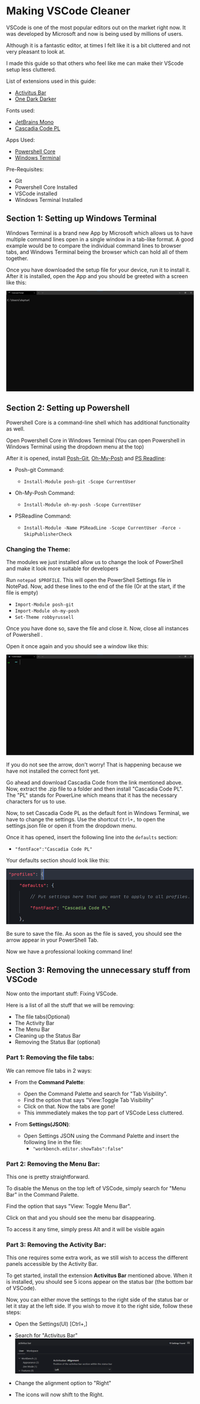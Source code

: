 # Making VSCode Cleaner

VSCode is one of the most popular editors out on the market right now. It was developed by Microsoft and now is being used by millions of users.

Although it is a fantastic editor, at times I felt like it is a bit cluttered and not very pleasant to look at.

I made this guide so that others who feel like me can make their VScode setup less cluttered.


List of extensions used in this guide:

- [Activitus Bar](https://marketplace.visualstudio.com/items?itemName=Gruntfuggly.activitusbar)
- [One Dark Darker](https://marketplace.visualstudio.com/items?itemName=JoelCrosby.one-dark-darker)

Fonts used:
- [JetBrains Mono](https://www.jetbrains.com/lp/mono/)
- [Cascadia Code PL](https://github.com/microsoft/cascadia-code)

Apps Used:
- [Powershell Core](https://github.com/PowerShell/PowerShell)
- [Windows Terminal]()

Pre-Requisites:

- Git
- Powershell Core Installed
- VSCode installed
- Windows Terminal Installed

## Section 1: Setting up Windows Terminal

Windows Terminal is a brand new App by Microsoft which allows us to have multiple command lines open in a single window in a tab-like format. A good example would be to compare the individual command lines to browser tabs, and Windows Terminal being the browser which can hold all of them together.

Once you have downloaded the setup file for your device, run it to install it. After it is installed, open the App and you should be greeted with a screen like this:

![img 1](demo/img_1.png)

## Section 2: Setting up Powershell

Powershell Core is a command-line shell which has additional functionality as well.

Open Powershell Core in Windows Terminal (You can open Powershell in Windows Terminal using the dropdown menu at the top) 

After it is opened, install [Posh-Git](https://github.com/dahlbyk/posh-git), [Oh-My-Posh](https://github.com/JanDeDobbeleer/oh-my-posh) and [PS Readline]():

- Posh-git Command: 
    - ```Install-Module posh-git -Scope CurrentUser```

- Oh-My-Posh Command:  
    - ```Install-Module oh-my-posh -Scope CurrentUser```

- PSReadline Command: 
    - ```Install-Module -Name PSReadLine -Scope CurrentUser -Force -SkipPublisherCheck```

### Changing the Theme: 

The modules we just installed allow us to change the look of PowerShell and make it look more suitable for developers

Run ```notepad $PROFILE```. This will open the PowerShell Settings file in NotePad. Now, add these lines to the end of the file (Or at the start, if the file is empty)

- ```Import-Module posh-git```
- ```Import-Module oh-my-posh```
- ```Set-Theme robbyrussell```

Once you have done so, save the file and close it. Now, close all instances of Powershell .

Open it once again and you should see a window like this:

![img 2](demo/img_2.png)

If you do not see the arrow, don't worry! That is happening because we have not installed the correct font yet.

Go ahead and download Cascadia Code from the link mentioned above. Now, extract the .zip file to a folder and then install "Cascadia Code PL". The "PL" stands for PowerLine which means that it has the necessary characters for us to use.

Now, to set Cascadia Code PL as the default font in Windows Terminal, we have to change the settings. Use the shortcut ```Ctrl+,``` to open the settings.json file or open it from the dropdown menu.

Once it has opened, insert the following line into the ```defaults``` section:
- ```"fontFace":"Cascadia Code PL"``` 

Your defaults section should look like this:

![img 3](demo/img_3.png)

Be sure to save the file. As soon as the file is saved, you should see the arrow appear in your PowerShell Tab.

Now we have a professional looking command line!

## Section 3: Removing the unnecessary stuff from VSCode

Now onto the important stuff: Fixing VSCode.

Here is a list of all the stuff that we will be removing:
- The file tabs(Optional)
- The Activity Bar
- The Menu Bar
- Cleaning up the Status Bar
- Removing the Status Bar (optional)

### Part 1: Removing the file tabs:

We can remove file tabs in 2 ways:
- From the **Command Palette**:
    - Open the Command Palette and search for "Tab Visibility". 
    - Find the option that says "View:Toggle Tab Visibility"
    - Click on that. Now the tabs are gone! 
    - This immmediately makes the top part of VSCode Less cluttered.

- From **Settings(JSON)**:
    - Open Settings JSON using the Command Palette and insert the following line in the file:
        - ```"workbench.editor.showTabs":false"```


### Part 2: Removing the Menu Bar:

This one is pretty straightforward.

To disable the Menus on the top left of VSCode, simply search for "Menu Bar" in the Command Palette.

Find the option that says "View: Toggle Menu Bar".

Click on that and you should see the menu bar disappearing.

To access it any time, simply press Alt and it will be visible again 

### Part 3: Removing the Activity Bar:

This one requires some extra work, as we still wish to access the different panels accessible by the Activity Bar.

To get started, install the extension **Activitus Bar** mentioned above. When it is installed, you should see 5 icons appear on the status bar (the bottom bar of VSCode).

Now, you can either move the settings to the right side of the status bar or let it stay at the left side. If you wish to move it to the right side, follow these steps:
- Open the Settings(UI) [Ctrl+,]
- Search for "Activitus Bar" 
![Img 4](demo/img_4.png)

- Change the alignment option to "Right"
- The icons will now shift to the Right.
